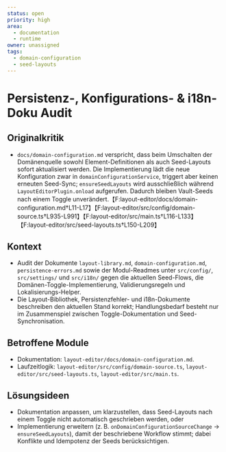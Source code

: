 ```yaml
---
status: open
priority: high
area:
  - documentation
  - runtime
owner: unassigned
tags:
  - domain-configuration
  - seed-layouts
---
```


# Persistenz-, Konfigurations- & i18n-Doku Audit

## Originalkritik
- `docs/domain-configuration.md` verspricht, dass beim Umschalten der Domänenquelle sowohl Element-Definitionen als auch Seed-Layouts sofort aktualisiert werden. Die Implementierung lädt die neue Konfiguration zwar in `domainConfigurationService`, triggert aber keinen erneuten Seed-Sync; `ensureSeedLayouts` wird ausschließlich während `LayoutEditorPlugin.onload` aufgerufen. Dadurch bleiben Vault-Seeds nach einem Toggle unverändert.【F:layout-editor/docs/domain-configuration.md†L11-L17】【F:layout-editor/src/config/domain-source.ts†L935-L991】【F:layout-editor/src/main.ts†L116-L133】【F:layout-editor/src/seed-layouts.ts†L150-L209】

## Kontext
- Audit der Dokumente `layout-library.md`, `domain-configuration.md`, `persistence-errors.md` sowie der Modul-Readmes unter `src/config/`, `src/settings/` und `src/i18n/` gegen die aktuellen Seed-Flows, die Domänen-Toggle-Implementierung, Validierungsregeln und Lokalisierungs-Helper.
- Die Layout-Bibliothek, Persistenzfehler- und i18n-Dokumente beschreiben den aktuellen Stand korrekt; Handlungsbedarf besteht nur im Zusammenspiel zwischen Toggle-Dokumentation und Seed-Synchronisation.

## Betroffene Module
- Dokumentation: `layout-editor/docs/domain-configuration.md`.
- Laufzeitlogik: `layout-editor/src/config/domain-source.ts`, `layout-editor/src/seed-layouts.ts`, `layout-editor/src/main.ts`.

## Lösungsideen
- Dokumentation anpassen, um klarzustellen, dass Seed-Layouts nach einem Toggle nicht automatisch geschrieben werden, oder
- Implementierung erweitern (z. B. `onDomainConfigurationSourceChange` → `ensureSeedLayouts`), damit der beschriebene Workflow stimmt; dabei Konflikte und Idempotenz der Seeds berücksichtigen.
